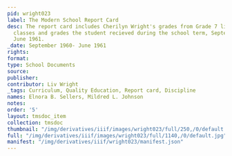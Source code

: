 ```yaml
---
pid: wright023
label: The Modern School Report Card
desc: The report card includes Cherilyn Wright's grades from Grade 7 listing the different
  classes and grades the student recieved during the school term, September 1960-
  June 1961.
_date: September 1960- June 1961
rights:
format:
type: School Documents
source:
publisher:
contributor: Liv Wright
_tags: Curriculum, Quality Education, Report card, Discipline
names: Elnora B. Sellers, Mildred L. Johnson
notes:
order: '5'
layout: tmsdoc_item
collection: tmsdoc
thumbnail: "/img/derivatives/iiif/images/wright023/full/250,/0/default.jpg"
full: "/img/derivatives/iiif/images/wright023/full/1140,/0/default.jpg"
manifest: "/img/derivatives/iiif/wright023/manifest.json"
---
```

